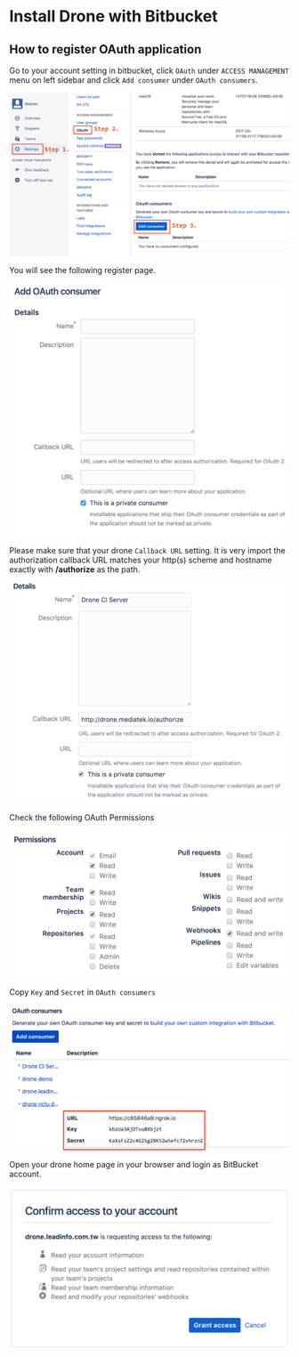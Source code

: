 # Install Drone with Bitbucket

## How to register OAuth application

Go to your account setting in bitbucket, click `OAuth` under `ACCESS MANAGEMENT` menu on left sidebar and click `Add consumer` under `OAuth consumers`.

<img src="images/bitbucket-setup-01.png" />

You will see the following register page.

<img src="images/bitbucket-setup-02.png" />

Please make sure that your drone `Callback URL` setting. It is very import the authorization callback URL matches your http(s) scheme and hostname exactly with **/authorize** as the path.

<img src="images/bitbucket-setup-03.png" />

Check the following OAuth Permissions

<img src="images/bitbucket-setup-04.png" />

Copy `Key` and `Secret` in `OAuth consumers`

<img src="images/bitbucket-setup-06.png" />

Open your drone home page in your browser and login as BitBucket account.

<img src="images/bitbucket-setup-05.png" />
